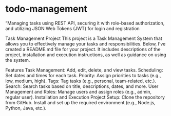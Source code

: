 # todo-management
“Managing tasks using REST API, securing it with role-based authorization, and utilizing JSON Web Tokens (JWT) for login and registration


Task Management Project
This project is a Task Management System that allows you to effectively manage your tasks and responsibilities. Below, I’ve created a README.md file for your project. It includes descriptions of the project, installation and execution instructions, as well as guidance on using the system.

Features
Task Management: Add, edit, delete, and view tasks.
Scheduling: Set dates and times for each task.
Priority: Assign priorities to tasks (e.g., low, medium, high).
Tags: Tag tasks (e.g., personal, team-related, etc.).
Search: Search tasks based on title, descriptions, dates, and more.
User Management and Roles: Manage users and assign roles (e.g., admin, regular user).
Installation and Execution
Project Setup:
Clone the repository from GitHub.
Install and set up the required environment (e.g., Node.js, Python, Java, etc.).
